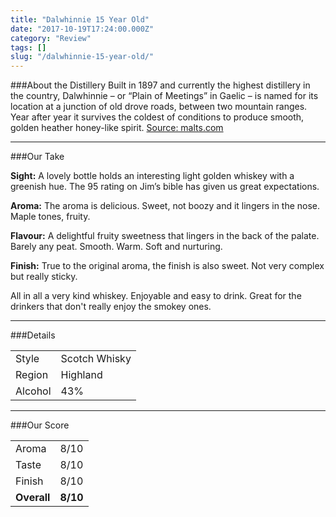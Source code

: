 ```yaml
---
title: "Dalwhinnie 15 Year Old"
date: "2017-10-19T17:24:00.000Z"
category: "Review"
tags: []
slug: "/dalwhinnie-15-year-old/"
---
```

###About the Distillery
Built in 1897 and currently the highest distillery in the country, Dalwhinnie – or “Plain of Meetings” in Gaelic – is named for its location at a junction of old drove roads, between two mountain ranges. Year after year it survives the coldest of conditions to produce smooth, golden heather honey-like spirit.
[Source: malts.com](https://www.malts.com/en-row/distilleries/dalwhinnie/)

---

###Our Take

**Sight:**
A lovely bottle holds an interesting light golden whiskey with a greenish hue. 
The 95 rating on Jim’s bible has given us great expectations.

**Aroma:** 
The aroma is delicious. Sweet, not boozy and it lingers in the nose. Maple tones, fruity.

**Flavour:** 
A delightful fruity sweetness that lingers in the back of the palate. Barely any peat. Smooth. Warm. Soft and nurturing. 

**Finish:** 
True to the original aroma, the finish is also sweet. Not very complex but really sticky. 

All in all a very kind whiskey. Enjoyable and easy to drink.
Great for the drinkers that don't really enjoy the smokey ones.

---

###Details
<table>  
<tr>  
<td class="grey">Style</td><td>Scotch Whisky</td>  
</tr>  
<tr>  
<td class="grey">Region</td><td>Highland</td>  
</tr>  
<tr>  
<td class="grey">Alcohol</td><td>43%</td>  
</tr>  
</table>


---

###Our Score
<table class="score-table">  
<tr>  
<td class="grey">Aroma</td><td>8/10</td>  
</tr>  
<tr>  
<td class="grey">Taste</td><td>8/10</td>  
</tr>  
<tr>  
<td class="grey">Finish</td><td>8/10</td>  
</tr>  
<tr>  
<td class="grey"><strong>Overall</strong></td><td><strong>8/10</strong></td>  
</tr>  
</table>
    